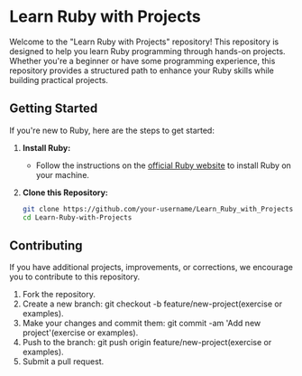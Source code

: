 # Learn Ruby with Projects

Welcome to the "Learn Ruby with Projects" repository! This repository is designed to help you learn Ruby programming through hands-on projects. Whether you're a beginner or have some programming experience, this repository provides a structured path to enhance your Ruby skills while building practical projects.

## Getting Started

If you're new to Ruby, here are the steps to get started:

1. **Install Ruby:**
   - Follow the instructions on the [official Ruby website](https://www.ruby-lang.org/en/documentation/installation/) to install Ruby on your machine.

2. **Clone this Repository:**
   ```bash
   git clone https://github.com/your-username/Learn_Ruby_with_Projects.git
   cd Learn-Ruby-with-Projects

## Contributing

If you have additional projects, improvements, or corrections, we encourage you to contribute to this repository.

1. Fork the repository.
2. Create a new branch: git checkout -b feature/new-project(exercise or examples).
3. Make your changes and commit them: git commit -am 'Add new project'(exercise or examples).
4. Push to the branch: git push origin feature/new-project(exercise or examples).
5. Submit a pull request.

